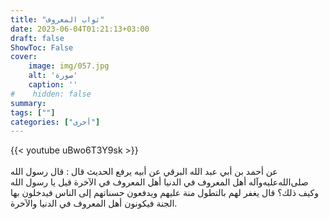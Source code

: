 ```yaml
---
title: "ثواب المعروف"
date: 2023-06-04T01:21:13+03:00
draft: false
ShowToc: False
cover:
    image: img/057.jpg
    alt: 'صورة'
    caption: ''
#    hidden: false
summary: 
tags: [""]
categories: ["أخرى"]
---
```

{{< youtube uBwo6T3Y9sk >}}  
 <br>
عن أحمد بن أبي عبد الله
البرقي عن أبيه يرفع الحديث قال : قال رسول الله صلى‌الله‌عليه‌وآله أهل المعروف
في الدنيا أهل المعروف في الآخرة قيل يا رسول الله وكيف ذلك؟ قال
يغفر لهم بالتطول منة عليهم ويدفعون حسناتهم إلى الناس فيدخلون بها
الجنة فيكونون أهل المعروف في الدنيا والآخرة.


